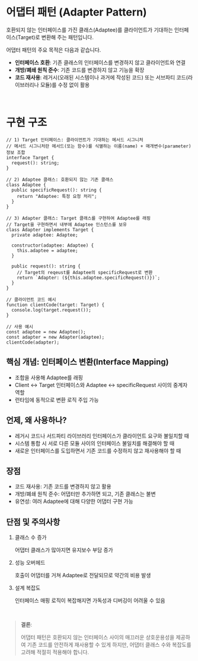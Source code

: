 # 어댑터 패턴 (Adapter Pattern)

호환되지 않는 인터페이스를 가진 클래스(Adaptee)를 클라이언트가 기대하는 인터페이스(Target)로 변환해 주는 패턴입니다.

어댑터 패턴의 주요 목적은 다음과 같습니다.

- **인터페이스 호환**: 기존 클래스의 인터페이스를 변경하지 않고 클라이언트와 연결
- **개방/폐쇄 원칙 준수**: 기존 코드를 변경하지 않고 기능을 확장
- **코드 재사용**: 레거시(오래된 시스템이나 과거에 작성된 코드) 또는 서브파티 코드(라이브러리나 모듈)를 수정 없이 활용

<br/>

# 구현 구조

```tsx
// 1) Target 인터페이스: 클라이언트가 기대하는 메서드 시그니처
// 메서드 시그니처란 메서드(또는 함수)를 식별하는 이름(name) + 매개변수(parameter) 정보 조합
interface Target {
  request(): string;
}

// 2) Adaptee 클래스: 호환되지 않는 기존 클래스
class Adaptee {
  public specificRequest(): string {
    return "Adaptee: 특정 요청 처리";
  }
}

// 3) Adapter 클래스: Target 클래스를 구현하여 Adaptee를 래핑
// Target을 구현하면서 내부에 Adaptee 인스턴스를 보유
class Adapter implements Target {
  private adaptee: Adaptee;

  constructor(adaptee: Adaptee) {
    this.adaptee = adaptee;
  }

  public request(): string {
    // Target의 reqeust를 Adaptee의 specificRequest로 변환
    return `Adapter: (${this.adaptee.specificRequest()})`;
  }
}

// 클라이언트 코드 예시
function clientCode(target: Target) {
  console.log(target.request());
}

// 사용 예시
const adaptee = new Adaptee();
const adapter = new Adapter(adaptee);
clientCode(adapter);
```

## 핵심 개념: 인터페이스 변환(Interface Mapping)

- 조합을 사용해 Adaptee를 래핑
- Client ↔ Target 인터페이스와 Adaptee ↔ specificRequest 사이의 중계자 역할
- 런타임에 동적으로 변환 로직 주입 가능

## 언제, 왜 사용하나?

- 레거시 코드나 서드파티 라이브러리 인터페이스가 클라이언트 요구와 불일치할 때
- 시스템 통합 시 서로 다른 모듈 사이의 인터페이스 불일치를 해결해야 할 때
- 새로운 인터페이스를 도입하면서 기존 코드를 수정하지 않고 재사용해야 할 때

## 장점

- 코드 재사용: 기존 코드를 변경하지 않고 활용
- 개방/폐쇄 원칙 준수: 어댑터만 추가하면 되고, 기존 클래스는 불변
- 유연성: 여러 Adaptee에 대해 다양한 어댑터 구현 가능

## 단점 및 주의사항

1. 클래스 수 증가

   어댑터 클래스가 많아지면 유지보수 부담 증가

2. 성능 오버헤드

   호출이 어댑터를 거쳐 Adaptee로 전달되므로 약간의 비용 발생

3. 설계 복잡도

   인터페이스 매핑 로직이 복잡해지면 가독성과 디버깅이 어려울 수 있음

<br/>

> **결론**:
>
> 어댑터 패턴은 호환되지 않는 인터페이스 사이의 매끄러운 상호운용성을 제공하여 기존 코드를 안전하게 재사용할 수 있게 하지만, 어댑터 클래스 수와 복잡도를 고려해 적절히 적용해야 합니다.
